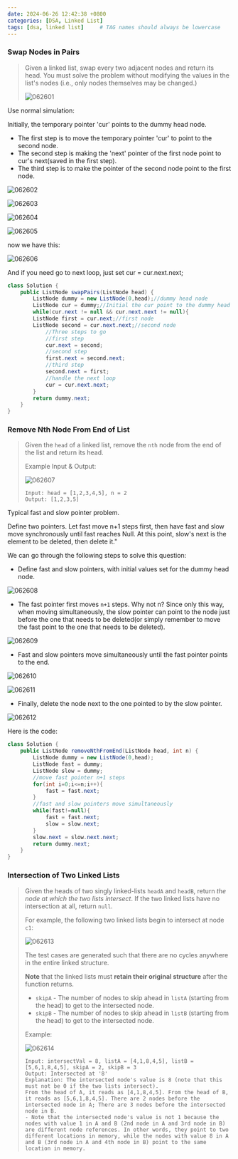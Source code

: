 ```yaml
---
date: 2024-06-26 12:42:38 +0800
categories: [DSA, Linked List]
tags: [dsa, linked list]     # TAG names should always be lowercase
---
```


### Swap Nodes in Pairs

> Given a linked list, swap every two adjacent nodes and return its head. You must solve the problem without modifying the values in the list's nodes (i.e., only nodes themselves may be changed.)
>
> ![062601](https://raw.githubusercontent.com/Flowers2Algernon/flowers2algernon.github.io/main/assets/images/062601.jpg)

Use normal simulation:

Initially, the temporary pointer 'cur' points to the dummy head node. 

- The first step is to move the temporary pointer 'cur' to point to the second node.
- The second step is making the 'next' pointer of the first node point to cur's next(saved in the first step).
- The third step is to make the pointer of the second node point to the first node.

![062602](https://raw.githubusercontent.com/Flowers2Algernon/flowers2algernon.github.io/main/assets/images/062602.png)

![062603](https://raw.githubusercontent.com/Flowers2Algernon/flowers2algernon.github.io/main/assets/images/062603.png)

![062604](https://raw.githubusercontent.com/Flowers2Algernon/flowers2algernon.github.io/main/assets/images/062604.png)

![062605](https://raw.githubusercontent.com/Flowers2Algernon/flowers2algernon.github.io/main/assets/images/062605.png)

now we have this:

![062606](https://raw.githubusercontent.com/Flowers2Algernon/flowers2algernon.github.io/main/assets/images/062606.png)

And if you need go to next loop, just set cur = cur.next.next;

```java
class Solution {
    public ListNode swapPairs(ListNode head) {
        ListNode dummy = new ListNode(0,head);//dummy head node
        ListNode cur = dummy;//Initial the cur point to the dummy head node
        while(cur.next != null && cur.next.next != null){
        ListNode first = cur.next;//first node
        ListNode second = cur.next.next;//second node
            //Three steps to go
            //first step
            cur.next = second;
            //second step
            first.next = second.next;
            //third step
            second.next = first;
            //handle the next loop
            cur = cur.next.next;
        }
        return dummy.next;
    }
}
```

### Remove Nth Node From End of List

> Given the `head` of a linked list, remove the `nth` node from the end of the list and return its head.
>
> Example Input & Output:
>
> ![062607](https://raw.githubusercontent.com/Flowers2Algernon/flowers2algernon.github.io/main/assets/images/062607.jpg)
>
> ```
> Input: head = [1,2,3,4,5], n = 2
> Output: [1,2,3,5]
> ```

Typical fast and slow pointer problem.

Define two pointers. Let fast move n+1 steps first, then have fast and slow move synchronously until fast reaches Null. At this point, slow's next is the element to be deleted, then delete it."

We can go through the following steps to solve this question:

- Define fast and slow pointers, with initial values set for the dummy head node.

![062608](https://raw.githubusercontent.com/Flowers2Algernon/flowers2algernon.github.io/main/assets/images/062608.png)

- The fast pointer first moves `n+1` steps. Why not n? Since only this way, when moving simultaneously, the slow pointer can point to the node just before the one that needs to be deleted(or simply remember to move the fast point to the one that needs to be deleted).

![062609](https://raw.githubusercontent.com/Flowers2Algernon/flowers2algernon.github.io/main/assets/images/062609.png)

- Fast and slow pointers move simultaneously until the fast pointer points to the end.

![062610](https://raw.githubusercontent.com/Flowers2Algernon/flowers2algernon.github.io/main/assets/images/062610.png)

![062611](https://raw.githubusercontent.com/Flowers2Algernon/flowers2algernon.github.io/main/assets/images/062611.png)

- Finally, delete the node next to the one pointed to by the slow pointer.

![062612](https://raw.githubusercontent.com/Flowers2Algernon/flowers2algernon.github.io/main/assets/images/062612.png)

Here is the code:

```java
class Solution {
    public ListNode removeNthFromEnd(ListNode head, int n) {
        ListNode dummy = new ListNode(0,head);
        ListNode fast = dummy;
        ListNode slow = dummy;
        //move fast pointer n+1 steps
        for(int i=0;i<=n;i++){
            fast = fast.next;
        }
        //fast and slow pointers move simultaneously
        while(fast!=null){
            fast = fast.next;
            slow = slow.next;
        }
        slow.next = slow.next.next;
        return dummy.next;
    }
}
```

### Intersection of Two Linked Lists

> Given the heads of two singly linked-lists `headA` and `headB`, return *the node at which the two lists intersect*. If the two linked lists have no intersection at all, return `null`.
>
> For example, the following two linked lists begin to intersect at node `c1`:
>
> ![062613](https://raw.githubusercontent.com/Flowers2Algernon/flowers2algernon.github.io/main/assets/images/062613.png)
>
> The test cases are generated such that there are no cycles anywhere in the entire linked structure.
>
> **Note** that the linked lists must **retain their original structure** after the function returns.
>
> - `skipA` - The number of nodes to skip ahead in `listA` (starting from the head) to get to the intersected node.
> - `skipB` - The number of nodes to skip ahead in `listB` (starting from the head) to get to the intersected node.
>
> Example:
>
> ![062614](https://raw.githubusercontent.com/Flowers2Algernon/flowers2algernon.github.io/main/assets/images/062614.png)
>
> ```
> Input: intersectVal = 8, listA = [4,1,8,4,5], listB = [5,6,1,8,4,5], skipA = 2, skipB = 3
> Output: Intersected at '8'
> Explanation: The intersected node's value is 8 (note that this must not be 0 if the two lists intersect).
> From the head of A, it reads as [4,1,8,4,5]. From the head of B, it reads as [5,6,1,8,4,5]. There are 2 nodes before the intersected node in A; There are 3 nodes before the intersected node in B.
> - Note that the intersected node's value is not 1 because the nodes with value 1 in A and B (2nd node in A and 3rd node in B) are different node references. In other words, they point to two different locations in memory, while the nodes with value 8 in A and B (3rd node in A and 4th node in B) point to the same location in memory.
> ```

